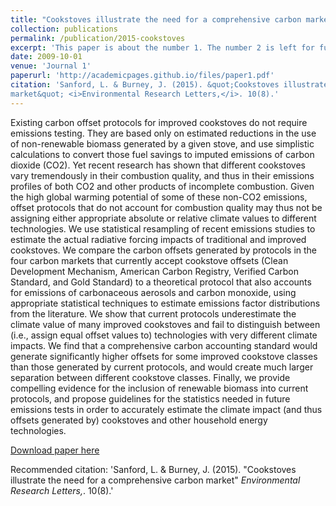 ```yaml
---
title: "Cookstoves illustrate the need for a comprehensive carbon market"
collection: publications
permalink: /publication/2015-cookstoves
excerpt: 'This paper is about the number 1. The number 2 is left for future work.'
date: 2009-10-01
venue: 'Journal 1'
paperurl: 'http://academicpages.github.io/files/paper1.pdf'
citation: 'Sanford, L. & Burney, J. (2015). &quot;Cookstoves illustrate the need for a comprehensive carbon
market&quot; <i>Environmental Research Letters,</i>. 10(8).'
---
```

Existing carbon offset protocols for improved cookstoves do not require emissions testing. They are based only on estimated reductions in the use of non-renewable biomass generated by a given stove, and use simplistic calculations to convert those fuel savings to imputed emissions of carbon dioxide (CO2). Yet recent research has shown that different cookstoves vary tremendously in their combustion quality, and thus in their emissions profiles of both CO2 and other products of incomplete combustion. Given the high global warming potential of some of these non-CO2 emissions, offset protocols that do not account for combustion quality may thus not be assigning either appropriate absolute or relative climate values to different technologies. We use statistical resampling of recent emissions studies to estimate the actual radiative forcing impacts of traditional and improved cookstoves. We compare the carbon offsets generated by protocols in the four carbon markets that currently accept cookstove offsets (Clean Development Mechanism, American Carbon Registry, Verified Carbon Standard, and Gold Standard) to a theoretical protocol that also accounts for emissions of carbonaceous aerosols and carbon monoxide, using appropriate statistical techniques to estimate emissions factor distributions from the literature. We show that current protocols underestimate the climate value of many improved cookstoves and fail to distinguish between (i.e., assign equal offset values to) technologies with very different climate impacts. We find that a comprehensive carbon accounting standard would generate significantly higher offsets for some improved cookstove classes than those generated by current protocols, and would create much larger separation between different cookstove classes. Finally, we provide compelling evidence for the inclusion of renewable biomass into current protocols, and propose guidelines for the statistics needed in future emissions tests in order to accurately estimate the climate impact (and thus offsets generated by) cookstoves and other household energy technologies.

[Download paper here](http://academicpages.github.io/files/cookstoves.pdf)

Recommended citation: 'Sanford, L. & Burney, J. (2015). &quot;Cookstoves illustrate the need for a comprehensive carbon
market&quot; <i>Environmental Research Letters,</i>. 10(8).'
